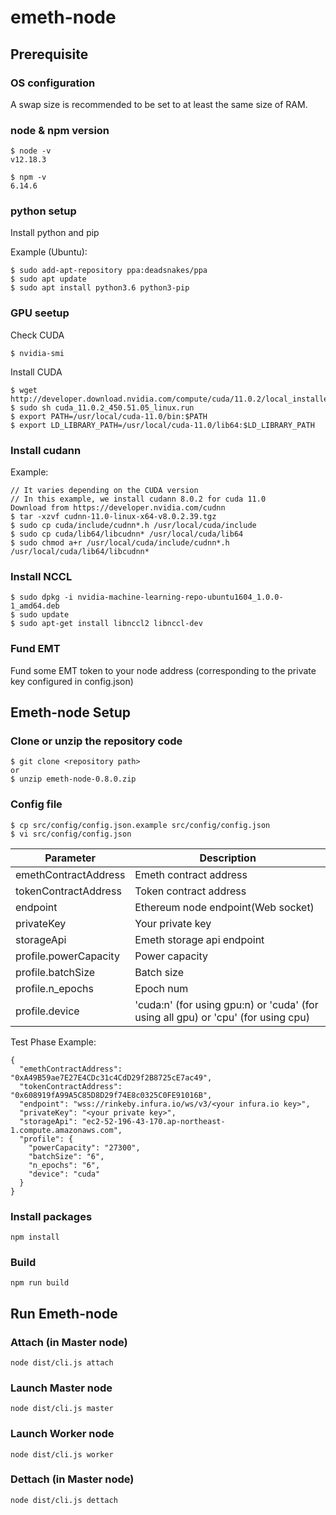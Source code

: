 # emeth-node

## Prerequisite
### OS configuration
A swap size is recommended to be set to at least the same size of RAM.

### node & npm version
```
$ node -v
v12.18.3

$ npm -v
6.14.6
```

### python setup
Install python and pip

Example (Ubuntu):
```
$ sudo add-apt-repository ppa:deadsnakes/ppa
$ sudo apt update
$ sudo apt install python3.6 python3-pip
```

### GPU seetup
Check CUDA
```
$ nvidia-smi
```

Install CUDA
```
$ wget http://developer.download.nvidia.com/compute/cuda/11.0.2/local_installers/cuda_11.0.2_450.51.05_linux.run
$ sudo sh cuda_11.0.2_450.51.05_linux.run
$ export PATH=/usr/local/cuda-11.0/bin:$PATH
$ export LD_LIBRARY_PATH=/usr/local/cuda-11.0/lib64:$LD_LIBRARY_PATH
```

### Install cudann

Example:
```
// It varies depending on the CUDA version
// In this example, we install cudann 8.0.2 for cuda 11.0
Download from https://developer.nvidia.com/cudnn
$ tar -xzvf cudnn-11.0-linux-x64-v8.0.2.39.tgz
$ sudo cp cuda/include/cudnn*.h /usr/local/cuda/include
$ sudo cp cuda/lib64/libcudnn* /usr/local/cuda/lib64
$ sudo chmod a+r /usr/local/cuda/include/cudnn*.h /usr/local/cuda/lib64/libcudnn*
```

### Install NCCL
```
$ sudo dpkg -i nvidia-machine-learning-repo-ubuntu1604_1.0.0-1_amd64.deb
$ sudo update
$ sudo apt-get install libnccl2 libnccl-dev
```

### Fund EMT
Fund some EMT token to your node address (corresponding to the private key configured in config.json)

## Emeth-node Setup
### Clone or unzip the repository code
```
$ git clone <repository path>
or
$ unzip emeth-node-0.8.0.zip
```

### Config file
```
$ cp src/config/config.json.example src/config/config.json
$ vi src/config/config.json
```
| Parameter | Description |
| --------- | ---------------------------------------- |
| emethContractAddress | Emeth contract address |
| tokenContractAddress | Token contract address |
| endpoint | Ethereum node endpoint(Web socket) |
| privateKey | Your private key |
| storageApi | Emeth storage api endpoint |
| profile.powerCapacity | Power capacity |
| profile.batchSize | Batch size |
| profile.n_epochs | Epoch num |
| profile.device | 'cuda:n' (for using gpu:n) or 'cuda' (for using all gpu) or 'cpu' (for using cpu) |

Test Phase Example:
```
{
  "emethContractAddress": "0xA49B59ae7E27E4CDc31c4CdD29f2B8725cE7ac49",
  "tokenContractAddress": "0x608919fA99A5C85D8D29f74E8c0325C0FE91016B",
  "endpoint": "wss://rinkeby.infura.io/ws/v3/<your infura.io key>",
  "privateKey": "<your private key>",
  "storageApi": "ec2-52-196-43-170.ap-northeast-1.compute.amazonaws.com",
  "profile": {
    "powerCapacity": "27300",
    "batchSize": "6",
    "n_epochs": "6",
    "device": "cuda"
  }
}
```

### Install packages
```
npm install
```

### Build
```
npm run build
```

## Run Emeth-node
### Attach (in Master node)
```
node dist/cli.js attach
```

### Launch Master node
```
node dist/cli.js master
```

### Launch Worker node
```
node dist/cli.js worker
```

### Dettach (in Master node)
```
node dist/cli.js dettach
```
